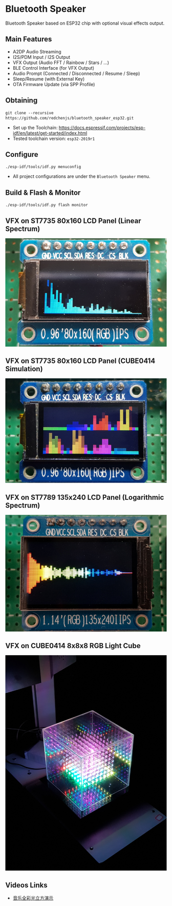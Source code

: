 Bluetooth Speaker
=================

Bluetooth Speaker based on ESP32 chip with optional visual effects output.

## Main Features

* A2DP Audio Streaming
* I2S/PDM Input / I2S Output
* VFX Output (Audio FFT / Rainbow / Stars / ...)
* BLE Control Interface (for VFX Output)
* Audio Prompt (Connected / Disconnected / Resume / Sleep)
* Sleep/Resume (with External Key)
* OTA Firmware Update (via SPP Profile)

## Obtaining

```
git clone --recursive https://github.com/redchenjs/bluetooth_speaker_esp32.git
```

* Set up the Toolchain: <https://docs.espressif.com/projects/esp-idf/en/latest/get-started/index.html>
* Tested toolchain version: `esp32-2019r1`

## Configure

```
./esp-idf/tools/idf.py menuconfig
```

* All project configurations are under the `Bluetooth Speaker` menu.

## Build & Flash & Monitor

```
./esp-idf/tools/idf.py flash monitor
```

## VFX on ST7735 80x160 LCD Panel (Linear Spectrum)

<img src="docs/st7735lin.png">

## VFX on ST7735 80x160 LCD Panel (CUBE0414 Simulation)

<img src="docs/st7735sim.png">

## VFX on ST7789 135x240 LCD Panel (Logarithmic Spectrum)

<img src="docs/st7789log.png">

## VFX on CUBE0414 8x8x8 RGB Light Cube

<img src="docs/cube0414.png">

## Videos Links

* [音乐全彩光立方演示](https://www.bilibili.com/video/av25188707)
